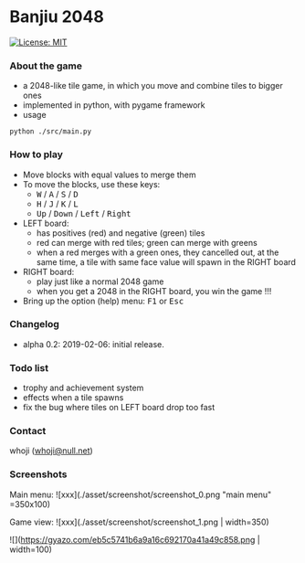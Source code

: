 
# Banjiu 2048

[![License: MIT](https://img.shields.io/badge/License-MIT-yellow.svg)](https://opensource.org/licenses/MIT)



### About the game

* a 2048-like tile game, in which you move and combine tiles to bigger ones
* implemented in python, with pygame framework
* usage
```
python ./src/main.py
```

### How to play
* Move blocks with equal values to merge them
* To move the blocks, use these keys: 
  * <kbd>W</kbd> / <kbd>A</kbd> / <kbd>S</kbd> / <kbd>D</kbd>
  * <kbd>H</kbd> / <kbd>J</kbd> / <kbd>K</kbd> / <kbd>L</kbd>
  * <kbd>Up</kbd> / <kbd>Down</kbd> / <kbd>Left</kbd> / <kbd>Right</kbd>
* LEFT board: 
  * has positives (red) and negative (green) tiles
  * red can merge with red tiles; green can merge with greens
  * when a red merges with a green ones, they cancelled out, at the same time, a tile with same face value will spawn in the RIGHT board
* RIGHT board:
  * play just like a normal 2048 game
  * when you get a 2048 in the RIGHT board, you win the game !!!
* Bring up the option (help) menu: <kbd>F1</kbd> or <kbd>Esc</kbd>

### Changelog
* alpha 0.2: 2019-02-06: initial release.

### Todo list
* trophy and achievement system
* effects when a tile spawns
* fix the bug where tiles on LEFT board drop too fast

### Contact
whoji (whoji@null.net)

### Screenshots

Main menu: 
![xxx](./asset/screenshot/screenshot_0.png "main menu" =350x100)

Game view: 
![xxx](./asset/screenshot/screenshot_1.png | width=350)

![](https://gyazo.com/eb5c5741b6a9a16c692170a41a49c858.png | width=100)

